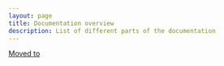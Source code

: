 ```yaml
---
layout: page
title: Documentation overview
description: List of different parts of the documentation
---
```

[Moved to](https://docs.openiap.io)
